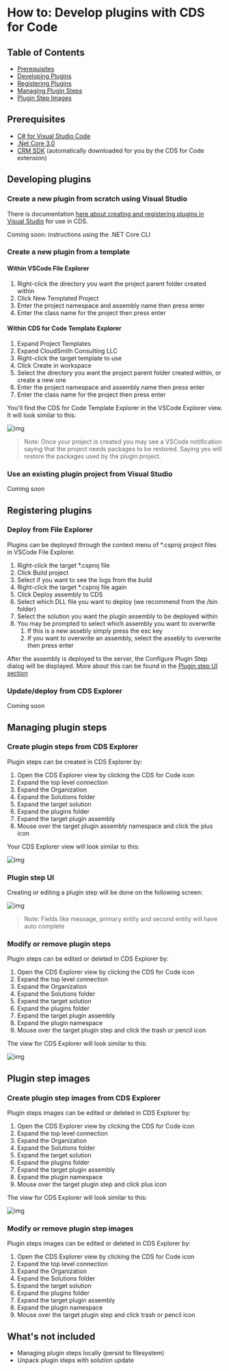 # How to: Develop plugins with CDS for Code

## Table of Contents

- [Prerequisites](#Prerequisites)
- [Developing Plugins](#Developing-plugins)
- [Registering Plugins](#Registering-plugins)
- [Managing Plugin Steps](#Managing-plugin-steps)
- [Plugin Step Images](#Plugin-step-images)

## Prerequisites

- [C# for Visual Studio Code](https://marketplace.visualstudio.com/items?itemName=ms-vscode.csharp)
- [.Net Core 3.0](https://dotnet.microsoft.com/download/dotnet-core/3.0)
- [CRM SDK](https://docs.microsoft.com/en-us/dynamics365/customerengagement/on-premises/developer/download-tools-nuget) (automatically downloaded for you by the CDS for Code extension)

## Developing plugins

### Create a new plugin from scratch using Visual Studio

There is documentation [here about creating and registering plugins in Visual Studio](https://docs.microsoft.com/en-us/powerapps/developer/common-data-service/tutorial-write-plug-in) for use in CDS.

Coming soon: instructions using the .NET Core CLI

### Create a new plugin from a template

#### Within VSCode File Explorer

1. Right-click the directory you want the project parent folder created within
1. Click New Templated Project
1. Enter the project namespace and assembly name then press enter
1. Enter the class name for the project then press enter

#### Within CDS for Code Template Explorer

1. Expand Project Templates
1. Expand CloudSmith Consulting LLC
1. Right-click the target template to use
1. Click Create in workspace
1. Select the directory you want the project parent folder created within, or create a new one
1. Enter the project namespace and assembly name then press enter
1. Enter the class name for the project then press enter

You'll find the CDS for Code Template Explorer in the VSCode Explorer view. It will look similar to this:

![img](../images/cds-template-explorer.png)

> Note: Once your project is created you may see a VSCode notification saying that the project needs packages to be restored. Saying yes will restore the packages used by the plugin project.

### Use an existing plugin project from Visual Studio

Coming soon

## Registering plugins

### Deploy from File Explorer

Plugins can be deployed through the context menu of *.csproj project files in VSCode File Explorer.

1. Right-click the target *.csproj file
1. Click Build project
1. Select if you want to see the logs from the build
1. Right-click the target *.csproj file again
1. Click Deploy assembly to CDS
1. Select which DLL file you want to deploy (we recommend from the /bin folder)
1. Select the solution you want the plugin assembly to be deployed within
1. You may be prompted to select which assembly you want to overwrite
    1. If this is a new assebly simply press the esc key
    1. If you want to overwrite an assembly, select the assebly to overwrite then press enter

After the assembly is deployed to the server, the Configure Plugin Step dialog will be displayed. More about this can be found in the [Plugin step UI section](#Plugin-step-UI)

### Update/deploy from CDS Explorer

Coming soon

## Managing plugin steps

### Create plugin steps from CDS Explorer

Plugin steps can be created in CDS Explorer by:

1. Open the CDS Explorer view by clicking the CDS for Code icon
1. Expand the top level connection
1. Expand the Organization
1. Expand the Solutions folder
1. Expand the target solution
1. Expand the plugins folder
1. Expand the target plugin assembly
1. Mouse over the target plugin assembly namespace and click the plus icon

Your CDS Explorer view will look similar to this:

![img](../images/cds-explorer-add-plugin-step.png)

### Plugin step UI

Creating or editing a plugin step will be done on the following screen:

![img](../images/cds-configure-plugin-step.png)

> Note: Fields like message, primary entity and second entity will have auto complete

### Modify or remove plugin steps

Plugin steps can be edited or deleted in CDS Explorer by:

1. Open the CDS Explorer view by clicking the CDS for Code icon
1. Expand the top level connection
1. Expand the Organization
1. Expand the Solutions folder
1. Expand the target solution
1. Expand the plugins folder
1. Expand the target plugin assembly
1. Expand the plugin namespace
1. Mouse over the target plugin step and click the trash or pencil icon

The view for CDS Explorer will look similar to this:

![img](../images/cds-explorer-edit-remove-plugin-step.png)

## Plugin step images

### Create plugin step images from CDS Explorer

Plugin steps images can be edited or deleted in CDS Explorer by:

1. Open the CDS Explorer view by clicking the CDS for Code icon
1. Expand the top level connection
1. Expand the Organization
1. Expand the Solutions folder
1. Expand the target solution
1. Expand the plugins folder
1. Expand the target plugin assembly
1. Expand the plugin namespace
1. Mouse over the target plugin step and click plus icon

The view for CDS Explorer will look similar to this:

![img](../images/cds-configure-plugin-step-image.png)

### Modify or remove plugin step images

Plugin steps images can be edited or deleted in CDS Explorer by:

1. Open the CDS Explorer view by clicking the CDS for Code icon
1. Expand the top level connection
1. Expand the Organization
1. Expand the Solutions folder
1. Expand the target solution
1. Expand the plugins folder
1. Expand the target plugin assembly
1. Expand the plugin namespace
1. Mouse over the target plugin step and click trash or pencil icon

## What's not included

- Managing plugin steps locally (persist to filesystem)
- Unpack plugin steps with solution update
